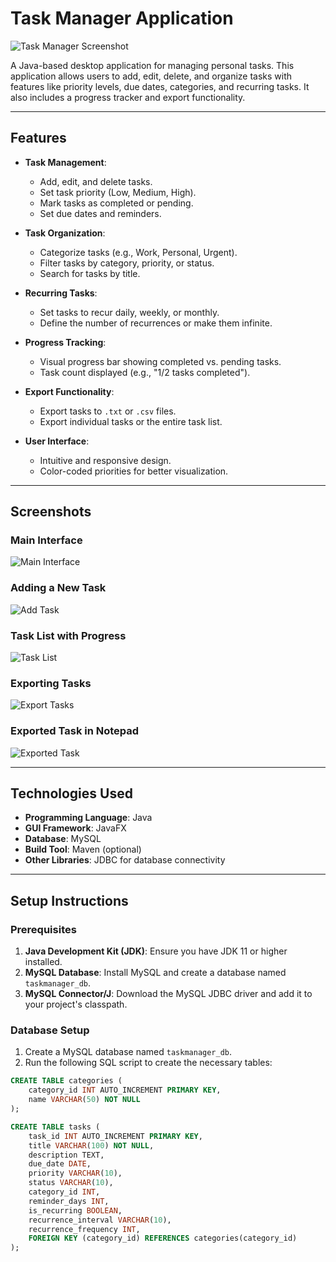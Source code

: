 # Task Manager Application

![Task Manager Screenshot](1.JPG)

A Java-based desktop application for managing personal tasks. This application allows users to add, edit, delete, and organize tasks with features like priority levels, due dates, categories, and recurring tasks. It also includes a progress tracker and export functionality.

---

## Features

- **Task Management**:
  - Add, edit, and delete tasks.
  - Set task priority (Low, Medium, High).
  - Mark tasks as completed or pending.
  - Set due dates and reminders.

- **Task Organization**:
  - Categorize tasks (e.g., Work, Personal, Urgent).
  - Filter tasks by category, priority, or status.
  - Search for tasks by title.

- **Recurring Tasks**:
  - Set tasks to recur daily, weekly, or monthly.
  - Define the number of recurrences or make them infinite.

- **Progress Tracking**:
  - Visual progress bar showing completed vs. pending tasks.
  - Task count displayed (e.g., "1/2 tasks completed").

- **Export Functionality**:
  - Export tasks to `.txt` or `.csv` files.
  - Export individual tasks or the entire task list.

- **User Interface**:
  - Intuitive and responsive design.
  - Color-coded priorities for better visualization.

---

## Screenshots

### Main Interface
![Main Interface](1.JPG)

### Adding a New Task
![Add Task](2.JPG)

### Task List with Progress
![Task List](3.JPG)

### Exporting Tasks
![Export Tasks](4.JPG)

### Exported Task in Notepad
![Exported Task](5.JPG)

---

## Technologies Used

- **Programming Language**: Java
- **GUI Framework**: JavaFX
- **Database**: MySQL
- **Build Tool**: Maven (optional)
- **Other Libraries**: JDBC for database connectivity

---

## Setup Instructions

### Prerequisites
1. **Java Development Kit (JDK)**: Ensure you have JDK 11 or higher installed.
2. **MySQL Database**: Install MySQL and create a database named `taskmanager_db`.
3. **MySQL Connector/J**: Download the MySQL JDBC driver and add it to your project's classpath.

### Database Setup
1. Create a MySQL database named `taskmanager_db`.
2. Run the following SQL script to create the necessary tables:

```sql
CREATE TABLE categories (
    category_id INT AUTO_INCREMENT PRIMARY KEY,
    name VARCHAR(50) NOT NULL
);

CREATE TABLE tasks (
    task_id INT AUTO_INCREMENT PRIMARY KEY,
    title VARCHAR(100) NOT NULL,
    description TEXT,
    due_date DATE,
    priority VARCHAR(10),
    status VARCHAR(10),
    category_id INT,
    reminder_days INT,
    is_recurring BOOLEAN,
    recurrence_interval VARCHAR(10),
    recurrence_frequency INT,
    FOREIGN KEY (category_id) REFERENCES categories(category_id)
);
